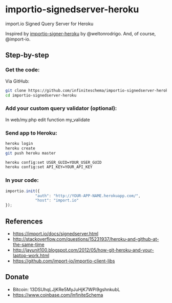 importio-signedserver-heroku
============================

import.io Signed Query Server for Heroku

Inspired by [importio-signer-heroku](https://github.com/weltonrodrigo/importio-signer-heroku) by @weltonrodrigo. And, of course, @import-io.

## Step-by-step

### Get the code:

Via GitHub:
```bash
git clone https://github.com/infiniteschema/importio-signedserver-heroku.git
cd importio-signedserver-heroku
```

### Add your custom query validator (optional):

In web/my.php edit function my_validate

### Send app to Heroku:
```bash
heroku login
heroku create
git push heroku master

heroku config:set USER_GUID=YOUR_USER_GUID
heroku config:set API_KEY=YOUR_API_KEY
```

### In your code:

```javascript
importio.init({
             "auth": "http://YOUR-APP-NAME.herokuapp.com/",
             "host": "import.io"
});
```

## References

* https://import.io/docs/signedserver.html
* http://stackoverflow.com/questions/15231937/heroku-and-github-at-the-same-time
* http://jayunit100.blogspot.com/2012/05/how-git-heroku-and-your-laptop-work.html
* https://github.com/import-io/importio-client-libs

## Donate
* Bitcoin: 13DSUhqLJjKRe5MyJuHjK7WPi9gshnkubL
* https://www.coinbase.com/InfiniteSchema

